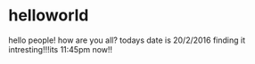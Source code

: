 # helloworld
hello people! how are you all?
todays date is 20/2/2016
finding it intresting!!!its 11:45pm now!!
